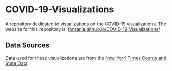 # COVID-19-Visualizations

A repository dedicated to visualizations on the COVID-19 visualizations. The website for this repository is: [fontania.github.io/COVID-19-Visualizations/](https://fontania.github.io/COVID-19-Visualizations/)

## Data Sources
Data used for these visualizations are from the [New YorK Times County and State Data]().
